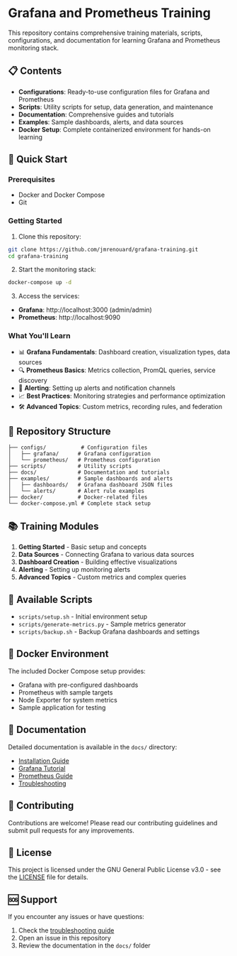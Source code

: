 # Grafana and Prometheus Training

This repository contains comprehensive training materials, scripts, configurations, and documentation for learning Grafana and Prometheus monitoring stack.

## 📋 Contents

- **Configurations**: Ready-to-use configuration files for Grafana and Prometheus
- **Scripts**: Utility scripts for setup, data generation, and maintenance
- **Documentation**: Comprehensive guides and tutorials
- **Examples**: Sample dashboards, alerts, and data sources
- **Docker Setup**: Complete containerized environment for hands-on learning

## 🚀 Quick Start

### Prerequisites

- Docker and Docker Compose
- Git

### Getting Started

1. Clone this repository:
```bash
git clone https://github.com/jmrenouard/grafana-training.git
cd grafana-training
```

2. Start the monitoring stack:
```bash
docker-compose up -d
```

3. Access the services:
- **Grafana**: http://localhost:3000 (admin/admin)
- **Prometheus**: http://localhost:9090

### What You'll Learn

- 📊 **Grafana Fundamentals**: Dashboard creation, visualization types, data sources
- 🔍 **Prometheus Basics**: Metrics collection, PromQL queries, service discovery
- 🚨 **Alerting**: Setting up alerts and notification channels
- 📈 **Best Practices**: Monitoring strategies and performance optimization
- 🛠️ **Advanced Topics**: Custom metrics, recording rules, and federation

## 📁 Repository Structure

```
├── configs/           # Configuration files
│   ├── grafana/      # Grafana configuration
│   └── prometheus/   # Prometheus configuration
├── scripts/          # Utility scripts
├── docs/             # Documentation and tutorials
├── examples/         # Sample dashboards and alerts
│   ├── dashboards/   # Grafana dashboard JSON files
│   └── alerts/       # Alert rule examples
├── docker/           # Docker-related files
└── docker-compose.yml # Complete stack setup
```

## 📚 Training Modules

1. **Getting Started** - Basic setup and concepts
2. **Data Sources** - Connecting Grafana to various data sources
3. **Dashboard Creation** - Building effective visualizations
4. **Alerting** - Setting up monitoring alerts
5. **Advanced Topics** - Custom metrics and complex queries

## 🔧 Available Scripts

- `scripts/setup.sh` - Initial environment setup
- `scripts/generate-metrics.py` - Sample metrics generator
- `scripts/backup.sh` - Backup Grafana dashboards and settings

## 🐳 Docker Environment

The included Docker Compose setup provides:
- Grafana with pre-configured dashboards
- Prometheus with sample targets
- Node Exporter for system metrics
- Sample application for testing

## 📖 Documentation

Detailed documentation is available in the `docs/` directory:
- [Installation Guide](docs/installation.md)
- [Grafana Tutorial](docs/grafana-tutorial.md)
- [Prometheus Guide](docs/prometheus-guide.md)
- [Troubleshooting](docs/troubleshooting.md)

## 🤝 Contributing

Contributions are welcome! Please read our contributing guidelines and submit pull requests for any improvements.

## 📄 License

This project is licensed under the GNU General Public License v3.0 - see the [LICENSE](LICENSE) file for details.

## 🆘 Support

If you encounter any issues or have questions:
1. Check the [troubleshooting guide](docs/troubleshooting.md)
2. Open an issue in this repository
3. Review the documentation in the `docs/` folder
